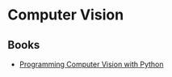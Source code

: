 # Computer Vision

## Books

- [Programming Computer Vision with Python](http://programmingcomputervision.com/downloads/ProgrammingComputerVision_CCdraft.pdf)